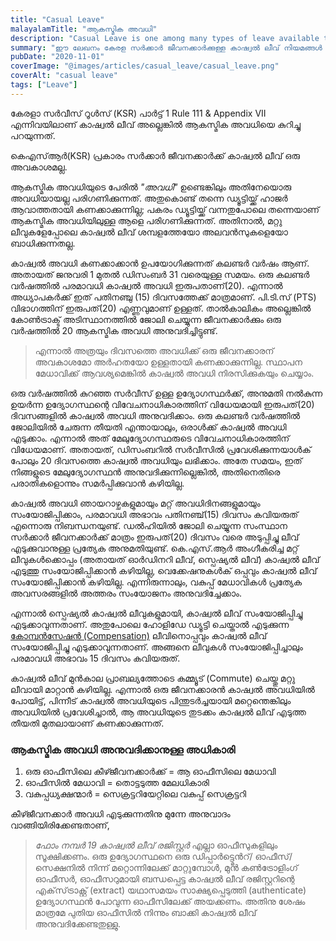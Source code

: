 ```yaml
---
title: "Casual Leave"
malayalamTitle: "ആകസ്മിക അവധി"
description: "Casual Leave is one among many types of leave available to a service member. Here are some important information related to Casual Leave."
summary: "ഈ ലേഖനം കേരള സർക്കാർ ജീവനക്കാർക്കുള്ള കാഷ്വൽ ലീവ് നിയമങ്ങൾ വിവരിക്കുന്നു. ഇത് യോഗ്യത, പരമാവധി അവധി ദിവസങ്ങൾ, നടപടിക്രമ മാർഗ്ഗനിർദ്ദേശങ്ങൾ, അവധി അനുവദിക്കുന്നതിൽ അധികാരികളുടെ പങ്ക് എന്നിവ വിശദമാക്കുന്നു."
pubDate: "2020-11-01"
coverImage: "@images/articles/casual_leave/casual_leave.png"
coverAlt: "casual leave"
tags: ["Leave"]
---
```


കേരളാ സർവീസ് റൂൾസ് (KSR) പാർട്ട് 1 Rule 111 & Appendix VII എന്നിവയിലാണ് കാഷ്വൽ ലീവ് അല്ലെങ്കിൽ ആകസ്മിക അവധിയെ കുറിച്ചു പറയുന്നത്.

കെ‌എസ്‌ആർ(KSR) പ്രകാരം സർക്കാർ ജീവനക്കാർക്ക് കാഷ്വൽ ലീവ് ഒരു അവകാശമല്ല.

ആകസ്മിക അവധിയുടെ പേരിൽ _"അവധി"_ ഉണ്ടെങ്കിലും അതിനേയൊരു അവധിയായല്ല പരിഗണിക്കുന്നത്. അതുകൊണ്ട് തന്നെ ഡ്യൂട്ടിയ്ക്ക് ഹാജർ ആവാത്തതായി കണക്കാക്കുന്നില്ല; പകരം ഡ്യൂട്ടിയ്ക്ക് വന്നതുപോലെ തന്നെയാണ് ആകസ്മിക അവധിയിലുള്ള ആളെ പരിഗണിക്കുന്നത്. അതിനാൽ, മറ്റു ലീവുകളേപ്പോലെ കാഷ്വൽ ലീവ് ശമ്പളത്തേയോ അലവൻസുകളെയോ ബാധിക്കുന്നതല്ല.

കാഷ്വൽ അവധി കണക്കാക്കാൻ ഉപയോഗിക്കുന്നത് കലണ്ടർ വർഷം ആണ്. അതായത് ജനുവരി 1 മുതൽ ഡിസംബർ 31 വരെയുള്ള സമയം. ഒരു കലണ്ടർ വർഷത്തിൽ പരമാവധി കാഷ്വൽ അവധി ഇരുപതാണ്(20). എന്നാൽ അധ്യാപകർക്ക് ഇത് പതിനഞ്ചു (15) ദിവസത്തേക്ക് മാത്രമാണ്. പി.ടി.സ് (PTS) വിഭാഗത്തിന് ഇരുപത്(20) എണ്ണവുമാണ് ഉള്ളത്. താൽകാലികം അല്ലെങ്കിൽ കോൺട്രാക്ട് അടിസ്ഥാനത്തിൽ ജോലി ചെയ്യുന്ന ജീവനക്കാർക്കും ഒരു വർഷത്തിൽ 20 ആകസ്മിക അവധി അനുവദിച്ചിട്ടുണ്ട്.

> എന്നാൽ അത്രയും ദിവസത്തെ അവധിക്ക് ഒരു ജീവനക്കാരന് അവകാശമോ അർഹതയോ ഉള്ളതായി കണക്കാക്കുന്നില്ല. സ്ഥാപന മേധാവിക്ക് ആവശ്യമെങ്കിൽ കാഷ്വൽ അവധി നിരസിക്കുകയും ചെയ്യാം.

ഒരു വർഷത്തിൽ കുറഞ്ഞ സർവീസ് ഉള്ള ഉദ്യോഗസ്ഥർക്ക്, അനുമതി നൽകുന്ന ഉയർന്ന ഉദ്യോഗസ്ഥന്റെ വിവേചനാധികാരത്തിന് വിധേയമായി ഇരുപത്(20) ദിവസങ്ങളിൽ കാഷ്വൽ അവധി അനുവദിക്കാം. ഒരു കലണ്ടർ വർഷത്തിൽ ജോലിയിൽ ചേരുന്ന തീയതി എന്തായാലും, ഒരാൾക്ക് കാഷ്വൽ അവധി എടുക്കാം. എന്നാൽ അത് മേലുദ്യോഗസ്ഥരുടെ വിവേചനാധികാരത്തിന് വിധേയമാണ്. അതായത്, ഡിസംബറിൽ സർവീസിൽ പ്രവേശിക്കുന്നയാൾക് പോലും 20 ദിവസത്തെ കാഷ്വൽ അവധിയും ലഭിക്കാം. അതേ സമയം, ഇത് നിങ്ങളുടെ മേലുദ്യോഗസ്ഥൻ അനുവദിക്കുന്നില്ലെങ്കിൽ, അതിനെതിരെ പരാതികളൊന്നും സമർപ്പിക്കുവാൻ കഴിയില്ല.

കാഷ്വൽ അവധി ഞായറാഴ്ചകളുമായും മറ്റ് അവധിദിനങ്ങളുമായും സംയോജിപ്പിക്കാം, പരമാവധി അഭാവം പതിനഞ്ച്(15) ദിവസം കവിയരുത് എന്നൊരു നിബന്ധനയുണ്ട്. ഡൽഹിയിൽ ജോലി ചെയ്യുന്ന സംസ്ഥാന സർക്കാർ ജീവനക്കാർക്ക് മാത്രം ഇരുപത്(20) ദിവസം വരെ അടുപ്പിച്ചു ലീവ് എടുക്കുവാനുള്ള പ്രത്യേക അനുമതിയുണ്ട്. കെ‌.എസ്‌.ആർ അംഗീകരിച്ച മറ്റ് ലീവുകൾക്കൊപ്പം (അതായത് ഓർഡിനറി ലീവ്, സ്പെഷ്യൽ ലീവ്) കാഷ്വൽ ലീവ് എടുത്തു സംയോജിപ്പിക്കാൻ കഴിയില്ല, വെക്കേഷനുകൾക് ഒപ്പവും കാഷ്വൽ ലീവ് സംയോജിപ്പിക്കാൻ കഴിയില്ല. എന്നിരുന്നാലും, വകുപ്പ് മേധാവികൾ പ്രത്യേക അവസരങ്ങളിൽ അത്തരം സംയോജനം അനുവദിച്ചേക്കാം.

എന്നാൽ സ്പെഷ്യൽ കാഷ്വൽ ലീവുകളുമായി, കാഷ്വൽ ലീവ് സംയോജിപ്പിച്ചു എടുക്കാവുന്നതാണ്. അതുപോലെ ഹോളിഡേ ഡ്യൂട്ടി ചെയ്താൽ എടുക്കുന്ന [കോമ്പൻസേഷൻ (Compensation)](/article/compensation-leave/) ലീവിനൊപ്പവും കാഷ്വൽ ലീവ് സംയോജിപ്പിച്ചു എടുക്കാവുന്നതാണ്. അങ്ങനെ ലീവുകൾ സംയോജിപ്പിച്ചാലും പരമാവധി അഭാവം 15 ദിവസം കവിയരുത്.

കാഷ്വൽ ലീവ് മുൻകാല പ്രാബല്യത്തോടെ കമ്മ്യൂട് (Commute) ചെയ്തു മറ്റു ലീവായി മാറ്റാൻ കഴിയില്ല. എന്നാൽ ഒരു ജീവനക്കാരൻ കാഷ്വൽ അവധിയിൽ പോയിട്ട്, പിന്നീട് കാഷ്വൽ അവധിയുടെ പിന്തുടർച്ചയായി മറ്റെന്തെങ്കിലും അവധിയിൽ പ്രവേശിച്ചാൽ, ആ അവധിയുടെ തുടക്കം കാഷ്വൽ ലീവ് എടുത്ത തീയതി മുതലായാണ് കണക്കാക്കുന്നത്.

### ആകസ്മിക അവധി അനുവദിക്കാനുള്ള അധികാരി

1. ഒരു ഓഫീസിലെ കീഴ്ജീവനക്കാർക്ക്‌ = ആ ഓഫീസിലെ മേധാവി
2. ഓഫീസിൽ മേധാവി = തൊട്ടടുത്ത മേലധികാരി
3. വകുപ്പധ്യക്ഷന്മാർ = സെക്രട്ടറിയേറ്റിലെ വകുപ്പ് സെക്രട്ടറി

കീഴ്ജീവനക്കാർ അവധി എടുക്കുന്നതിനു മുന്നേ അനുവാദം വാങ്ങിയിരിക്കേണ്ടതാണ്,

> _ഫോം നമ്പർ 19 കാഷ്വൽ ലീവ് രജിസ്റ്റർ_ എല്ലാ ഓഫീസുകളിലും സൂക്ഷിക്കണം. ഒരു ഉദ്യോഗസ്ഥനെ ഒരു ഡിപ്പാർട്ട്മെൻറ്/ ഓഫീസ്/ സെക്ഷനിൽ നിന്ന് മറ്റൊന്നിലേക്ക് മാറ്റുമ്പോൾ, മുൻ കൺട്രോളിംഗ് ഓഫീസർ, ഓഫീസറുമായി ബന്ധപ്പെട്ട കാഷ്വൽ ലീവ് രജിസ്റ്ററിന്റെ എക്‌സ്‌ട്രാക്റ്റ് (extract) യഥാസമയം സാക്ഷ്യപ്പെടുത്തി (authenticate) ഉദ്യോഗസ്ഥൻ പോവുന്ന ഓഫീസിലേക്ക് അയക്കണം. അതിനു ശേഷം മാത്രമേ പുതിയ ഓഫീസിൽ നിന്നും ബാക്കി കാഷ്വൽ ലീവ് അനുവദിക്കേണ്ടതുള്ളു.
